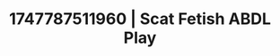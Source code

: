 ---
categories:
- Shibari art
- Delirious pleasure
- Office affair
- Sensual choreography
- Mindful pleasure
image: /assets/images/1747787511960.jpg
layout: post
seo:
  description: Featured content with premium ABDL Play, Scat Fetish. HD images available.
  keywords: ABDL Play, Scat Fetish
  og_image: /assets/images/1747787511960.jpg
  schema_type: VisualArtwork
tags:
- ABDL Play
- '#1747787511960'
- Scat Fetish
title: 1747787511960 | Scat Fetish ABDL Play
---